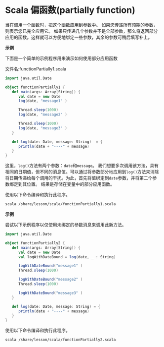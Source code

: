 # Scala 偏函数(partially function)

当在调用一个函数时，把这个函数应用到参数中。 如果您传递所有预期的参数，则表示您已完全应用它。 如果只传递几个参数并不是全部参数，那么将返回部分应用的函数。这样就可以方便地绑定一些参数，其余的参数可稍后填写补上。

**示例**

下面是一个简单的示例程序用来演示如何使用部分应用函数

文件名:functionPartially1.scala

```scala
import java.util.Date

object functionPartially1 {
   def main(args: Array[String]) {
      val date = new Date
      log(date, "message1" )

      Thread.sleep(1000)
      log(date, "message2" )

      Thread.sleep(1000)
      log(date, "message3" )
   }

   def log(date: Date, message: String)  = {
      println(date + "----" + message)
   }
}
```

这里，`log()`方法有两个参数：`date`和`message`。 我们想要多次调用该方法，具有相同的日期值，但不同的消息值。可以通过将参数部分地应用到`log()`方法来消除将日期传递给每个调用的干扰。为此，首先将值绑定到`date`参数，并将第二个参数绑定到其位置。 结果是存储在变量中的部分应用函数。

使用以下命令编译和执行此程序。

```bash
scala /share/lesson/scala/functionPartially1.scala
```



**示例**

尝试以下示例程序以仅使用未绑定的参数消息来调用此新方法。

```scala
import java.util.Date

object functionPartially2 {
   def main(args: Array[String]) {
      val date = new Date
      val logWithDateBound = log(date, _ : String)

      logWithDateBound("message1" )
      Thread.sleep(1000)

      logWithDateBound("message2" )
      Thread.sleep(1000)

      logWithDateBound("message3" )
   }

   def log(date: Date, message: String) = {
      println(date + "----" + message)
   }
}
```

使用以下命令编译和执行此程序。

```bash
scala /share/lesson/scala/functionPartially2.scala
```



